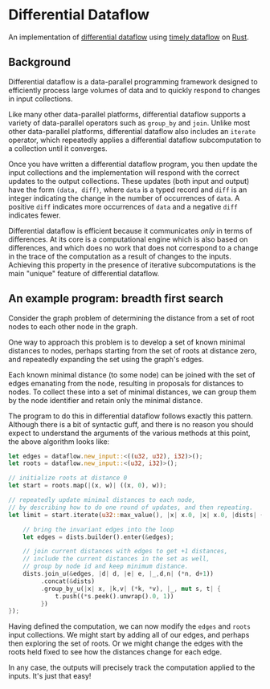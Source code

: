 # Differential Dataflow
An implementation of [differential dataflow](http://www.cidrdb.org/cidr2013/Papers/CIDR13_Paper111.pdf) using [timely dataflow](https://github.com/frankmcsherry/timely-dataflow) on [Rust](http://www.rust-lang.org).

## Background

Differential dataflow is a data-parallel programming framework designed to efficiently process large volumes of data and to quickly respond to changes in input collections.

Like many other data-parallel platforms, differential dataflow supports a variety of data-parallel operators such as `group_by` and `join`. Unlike most other data-parallel platforms, differential dataflow also includes an `iterate` operator, which repeatedly applies a differential dataflow subcomputation to a collection until it converges.

Once you have written a differential dataflow program, you then update the input collections and the implementation will respond with the correct updates to the output collections. These updates (both input and output) have the form `(data, diff)`, where `data` is a typed record and `diff` is an integer indicating the change in the number of occurrences of `data`. A positive `diff` indicates more occurrences of `data` and a negative `diff` indicates fewer.

Differential dataflow is efficient because it communicates *only* in terms of differences. At its core is a computational engine which is also based on differences, and which does no work that does not correspond to a change in the trace of the computation as a result of changes to the inputs. Achieving this property in the presence of iterative subcomputations is the main "unique" feature of differential dataflow.

## An example program:  breadth first search

Consider the graph problem of determining the distance from a set of root nodes to each other node in the graph.

One way to approach this problem is to develop a set of known minimal distances to nodes, perhaps starting from the set of roots at distance zero, and repeatedly expanding the set using the graph's edges.

Each known minimal distance (to some node) can be joined with the set of edges emanating from the node, resulting in proposals for distances to nodes. To collect these into a set of minimal distances, we can group them by the node identifier and retain only the minimal distance.

The program to do this in differential dataflow follows exactly this pattern. Although there is a bit of syntactic guff, and there is no reason you should expect to understand the arguments of the various methods at this point, the above algorithm looks like:

```rust
let edges = dataflow.new_input::<((u32, u32), i32)>();
let roots = dataflow.new_input::<(u32, i32)>();

// initialize roots at distance 0
let start = roots.map(|(x, w)| ((x, 0), w));

// repeatedly update minimal distances to each node,
// by describing how to do one round of updates, and then repeating.
let limit = start.iterate(u32::max_value(), |x| x.0, |x| x.0, |dists| {

    // bring the invariant edges into the loop
    let edges = dists.builder().enter(&edges);

    // join current distances with edges to get +1 distances,
    // include the current distances in the set as well,
    // group by node id and keep minimum distance.
    dists.join_u(&edges, |d| d, |e| e, |_,d,n| (*n, d+1))
         .concat(&dists)
         .group_by_u(|x| x, |k,v| (*k, *v), |_, mut s, t| {
             t.push((*s.peek().unwrap().0, 1))
         })
});
```

Having defined the computation, we can now modify the `edges` and `roots` input collections. We might start by adding all of our edges, and perhaps then exploring the set of roots. Or we might change the edges with the roots held fixed to see how the distances change for each edge.

In any case, the outputs will precisely track the computation applied to the inputs. It's just that easy!
